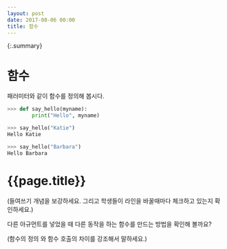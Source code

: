 ```yaml
---
layout: post
date: 2017-08-06 00:00
title: 함수 
---
```


{:.summary}

<div id="ppt" markdown="1">

# 함수

패러미터와 같이 함수를 정의해 봅시다.

```python
>>> def say_hello(myname): 
        print("Hello", myname)

>>> say_hello("Katie")
Hello Katie

>>> say_hello("Barbara")
Hello Barbara
```

</div>

<div id="desc" markdown="1">

# {{page.title}}

(들여쓰기 개념을 보강하세요. 그리고 학생들이 라인을 바꿀때마다 체크하고 있는지 확인하세요.)

다른 아규먼트를 넣었을 때 다른 동작을 하는 함수를 만드는 방법을 확인해 볼까요?

(함수의 정의 와 함수 호출의 차이를 강조해서 말하세요.)

</div>

